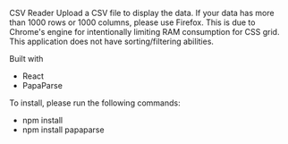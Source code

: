 CSV Reader
Upload a CSV file to display the data. If your data has more than 1000 rows or 1000 columns, please use Firefox. This is due to Chrome's engine for intentionally limiting RAM consumption for CSS grid. This application does not have sorting/filtering abilities.

Built with
- React
- PapaParse

To install, please run the following commands:
- npm install
- npm install papaparse